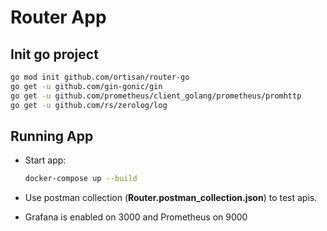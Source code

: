 # Router App

## Init go project

```sh
go mod init github.com/ortisan/router-go
go get -u github.com/gin-gonic/gin
go get -u github.com/prometheus/client_golang/prometheus/promhttp
go get -u github.com/rs/zerolog/log
```

## Running App

- Start app:

  ```sh
  docker-compose up --build
  ```

- Use postman collection (**Router.postman_collection.json**) to test apis.

- Grafana is enabled on 3000 and Prometheus on 9000
